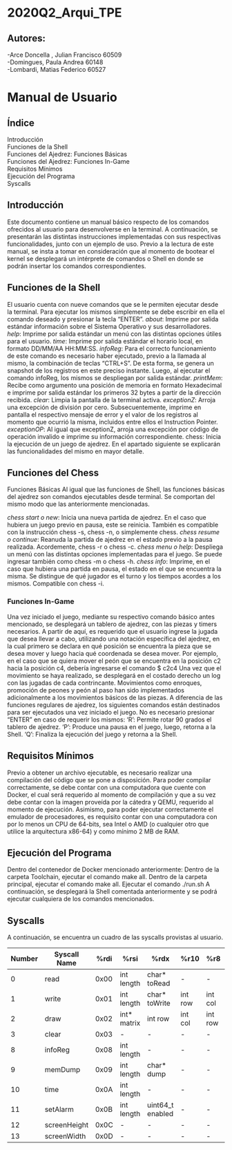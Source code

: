 # 2020Q2_Arqui_TPE

## Autores:                                                   
-Arce Doncella , Julian Francisco 60509                         
-Domingues, Paula Andrea 60148                                
-Lombardi, Matias Federico 60527                               

# Manual de Usuario


## Índice 

Introducción                                          
Funciones de la Shell                                 
Funciones del Ajedrez: Funciones Básicas              
Funciones del Ajedrez: Funciones In-Game              
Requisitos Mínimos                                    
Ejecución del Programa                                 
Syscalls                                               


## Introducción

Este documento contiene un manual básico respecto de los comandos ofrecidos al usuario para desenvolverse en la terminal. A continuación, se presentarán las distintas instrucciones implementadas con sus respectivas funcionalidades, junto con un ejemplo de uso. 
Previo a la lectura de este manual, se insta a tomar en consideración que al momento de bootear el kernel se desplegará un intérprete de comandos o Shell en donde se podrán insertar los comandos correspondientes.

## Funciones de la Shell
El usuario cuenta con nueve comandos que se le permiten ejecutar desde la terminal.  Para ejecutar los mismos simplemente se debe escribir en ella el comando deseado y presionar la tecla “ENTER”.
*about*: Imprime por salida estándar información sobre el Sistema Operativo y sus desarrolladores.
*help*: Imprime por salida estándar un menú con las distintas opciones útiles para el usuario.
*time*: Imprime por salida estándar el horario local, en formato DD/MM/AA HH:MM:SS.
*infoReg*: Para el correcto funcionamiento de este comando es necesario haber ejecutado, previo a la llamada al mismo, la combinación de teclas “CTRL+S”. De esta forma, se genera un snapshot de los registros en este preciso instante. Luego, al ejecutar el comando infoReg, los mismos se despliegan por salida estándar. 
*printMem*: Recibe como argumento una posición de memoria en formato Hexadecimal  e imprime por salida estándar los primeros 32 bytes a partir de la dirección recibida. 
*clear*: Limpia la pantalla de la terminal activa.
*exceptionZ*: Arroja una excepción de división por cero. Subsecuentemente, imprime en pantalla el respectivo mensaje de error y el valor de los registros al momento que ocurrió la misma, incluidos entre ellos el Instruction Pointer.  
*exceptionOP*: Al igual que exceptionZ, arroja una excepción por código de operación invalido e imprime su información correspondiente.
chess: Inicia la ejecución de un juego de ajedrez. En el apartado siguiente se explicarán las funcionalidades del mismo en mayor detalle.

## Funciones del Chess
  Funciones Básicas
Al igual que las funciones de Shell, las funciones básicas del ajedrez son comandos ejecutables desde terminal. Se comportan del mismo modo que las anteriormente mencionadas. 

*chess start o new*: Inicia una nueva partida de ajedrez. En el caso que hubiera un juego previo en pausa, este se reinicia. También es compatible con la instrucción chess -s, chess -n, o simplemente chess.
*chess resume o continue*: Reanuda la partida de ajedrez en el estado previo a la pausa realizada. Acordemente, chess -r o chess -c.
*chess menu o help*: Despliega un menú con las distintas opciones implementadas para el juego. Se puede ingresar también como chess -m o chess -h.
*chess info*: Imprime, en el caso que hubiera una partida en pausa, el estado en el que se encuentra la misma. Se distingue de qué jugador es el turno y los tiempos acordes a los mismos. Compatible con chess -i.

### Funciones In-Game
Una vez iniciado el juego, mediante su respectivo comando básico antes  mencionado, se desplegará un tablero de ajedrez, con las piezas y timers necesarios. A partir de aquí, es requerido que el usuario ingrese la jugada que desea llevar a cabo, utilizando una notación específica del ajedrez, en la cual primero se declara en qué posición se encuentra la pieza que se desea mover y luego hacia qué coordenada se desea mover. Por ejemplo, en el caso que se quiera mover el peón que se encuentra en la posición c2  hacia la posición c4, debería ingresarse el comando 
      $ c2c4
Una vez que el movimiento se haya realizado, se desplegará en el costado derecho un log con las jugadas de cada contrincante. 
    Movimientos como enroques, promoción de peones y peón al paso han sido implementados adicionalmente a los movimientos básicos de las piezas. 
A diferencia de las funciones regulares de ajedrez, los siguientes comandos están destinados para ser ejecutados una vez iniciado el juego. No es necesario presionar “ENTER” en caso de requerir los mismos:
‘R’: Permite rotar 90 grados el tablero de ajedrez. 
‘P’: Produce una pausa en el juego, luego, retorna a la Shell.
‘Q’: Finaliza la ejecución del juego y retorna a la Shell. 


## Requisitos Mínimos 
Previo a obtener un archivo ejecutable, es necesario realizar una compilación del código que se pone a disposición. Para poder compilar correctamente, se debe contar con una computadora que cuente con Docker, el cual será requerido al momento de compilación y que a su vez debe contar con la imagen proveída por la cátedra y QEMU, requerido al momento de ejecución.
Asimismo, para poder ejecutar correctamente el emulador de procesadores, es requisito contar con una computadora con por lo menos un CPU de 64-bits, sea Intel o AMD (o cualquier otro que utilice la arquitectura x86-64) y como mínimo 2 MB de RAM.  

## Ejecución del Programa
Dentro del contenedor de Docker mencionado anteriormente:
Dentro de la carpeta Toolchain, ejecutar el comando make all.
Dentro de la carpeta principal, ejecutar el comando make all.
Ejecutar el comando ./run.sh
A continuación, se desplegará la Shell comentada anteriormente y se podrá ejecutar cualquiera de los comandos mencionados.

## Syscalls 
A continuación, se encuentra un cuadro de las syscalls provistas al usuario.

| Number | Syscall Name | %rdi |     %rsi     |      %rdx      |  %r10   |  %r8    |   %r9   |
|--------|--------------|------|--------------|----------------|---------|---------|---------|
|   0    |     read     | 0x00 |  int length  |  char* toRead  |    -    |    -    |    -    |
|   1    |     write    | 0x01 |  int length  |  char* toWrite | int row | int col |int color|
|   2    |     draw     | 0x02 |  int* matrix |    int row     | int col | int row | int cols|
|   3    |     clear    | 0x03 |      -       |        -       |    -    |    -    |    -    |
|   8    |    infoReg   | 0x08 |  int length  |        -       |    -    |    -    |    -    |
|   9    |    memDump   | 0x09 |  int length  |   char* dump   |    -    |    -    |    -    |
|   10   |     time     | 0x0A |  int length  |        -       |    -    |    -    |    -    |
|   11   |    setAlarm  | 0x0B |  int length  |uint64_t enabled|    -    |    -    |    -    |
|   12   | screenHeight | 0x0C |      -       |        -       |    -    |    -    |    -    |
|   13   | screenWidth  | 0x0D |      -       |        -       |    -    |    -    |    -    |



